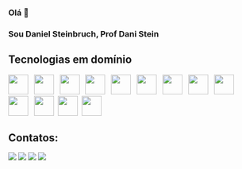 ### Olá  👋
### Sou Daniel Steinbruch, Prof Dani Stein

## Tecnologias em domínio
 
<div style="display: inline-block;">
    <img loading="lazy" src="https://cdn.jsdelivr.net/gh/devicons/devicon/icons/java/java-original.svg" width="40" height="40"/> &nbsp
    <img src="https://cdn.jsdelivr.net/gh/devicons/devicon@latest/icons/github/github-original.svg" width="40" height="40"/> &nbsp
    <img src="https://cdn.jsdelivr.net/gh/devicons/devicon@latest/icons/python/python-original.svg" width="40" height="40"/> &nbsp
    <img src="https://cdn.jsdelivr.net/gh/devicons/devicon@latest/icons/vscode/vscode-original.svg" width="40" height="40"/> &nbsp
    <img src="https://cdn.jsdelivr.net/gh/devicons/devicon@latest/icons/windows11/windows11-original.svg" width="40" height="40"/> &nbsp
    <img src="https://cdn.jsdelivr.net/gh/devicons/devicon@latest/icons/pandas/pandas-original.svg" width="40" height="40"/> &nbsp
    <img src="https://cdn.jsdelivr.net/gh/devicons/devicon@latest/icons/numpy/numpy-original.svg" width="40" height="40"/> &nbsp
    <img src="https://cdn.jsdelivr.net/gh/devicons/devicon@latest/icons/notion/notion-original.svg" width="40" height="40"/> &nbsp
    <img src="https://cdn.jsdelivr.net/gh/devicons/devicon@latest/icons/mysql/mysql-original.svg" width="40" height="40"/> &nbsp
    <img src="https://cdn.jsdelivr.net/gh/devicons/devicon@latest/icons/javascript/javascript-original.svg" width="40"/> &nbsp
    <img src="https://cdn.jsdelivr.net/gh/devicons/devicon@latest/icons/html5/html5-original.svg" width="40" height="40"/>&nbsp
    <img src="https://cdn.jsdelivr.net/gh/devicons/devicon@latest/icons/google/google-original.svg" width="40"/>&nbsp
    <img src="https://cdn.jsdelivr.net/gh/devicons/devicon@latest/icons/css3/css3-original.svg" width="40" height="40"/>&nbsp
</div>


          
## Contatos:

<div>
<a href="https://youtube.com/@danielsteinbruch?si=f4HIg3IVhVxWq73C" target="_blank"><img loading="lazy" src="https://img.shields.io/badge/YouTube-FF0000?style=for-the-badge&logo=youtube&logoColor=white" target="_blank"></a>
<a href="https://instagram.com/seu-usuário-instagram-aqui" target="_blank"><img loading="lazy" src="https://img.shields.io/badge/-Instagram-%23E4405F?style=for-the-badge&logo=instagram&logoColor=white" target="_blank"></a>
<a href = "mailto:danielsteinbruch@gmail.com"><img loading="lazy" src="https://img.shields.io/badge/Gmail-D14836?style=for-the-badge&logo=gmail&logoColor=white" target="_blank"></a>
<a href="https://www.linkedin.com/in/daniel-steinbruch-pereira-a1115a164/" target="_blank"><img loading="lazy" src="https://img.shields.io/badge/-LinkedIn-%230077B5?style=for-the-badge&logo=linkedin&logoColor=white" target="_blank"></a>   
</div>
